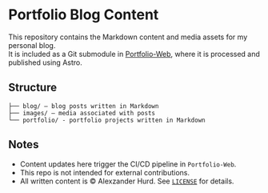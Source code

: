 # Portfolio Blog Content

This repository contains the Markdown content and media assets for my personal blog.  
It is included as a Git submodule in [Portfolio-Web](https://github.com/Alexzander-Hurd/Portfolio-Web), where it is processed and published using Astro.

## Structure
```text
├── blog/ – blog posts written in Markdown
├── images/ – media associated with posts
└── portfolio/ - portfolio projects written in Markdown
```

## Notes
- Content updates here trigger the CI/CD pipeline in `Portfolio-Web`.
- This repo is not intended for external contributions.
- All written content is © Alexzander Hurd. See [`LICENSE`](LICENSE) for details.

